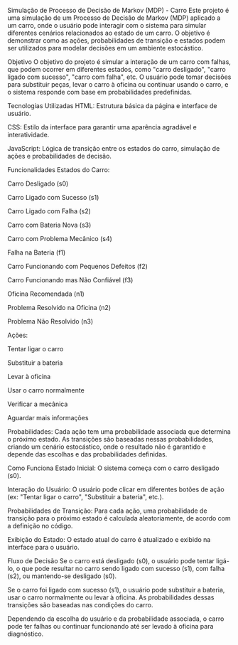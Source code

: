 Simulação de Processo de Decisão de Markov (MDP) - Carro
Este projeto é uma simulação de um Processo de Decisão de Markov (MDP) aplicado a um carro, onde o usuário pode interagir com o sistema para simular diferentes cenários relacionados ao estado de um carro. O objetivo é demonstrar como as ações, probabilidades de transição e estados podem ser utilizados para modelar decisões em um ambiente estocástico.

Objetivo
O objetivo do projeto é simular a interação de um carro com falhas, que podem ocorrer em diferentes estados, como "carro desligado", "carro ligado com sucesso", "carro com falha", etc. O usuário pode tomar decisões para substituir peças, levar o carro à oficina ou continuar usando o carro, e o sistema responde com base em probabilidades predefinidas.

Tecnologias Utilizadas
HTML: Estrutura básica da página e interface de usuário.

CSS: Estilo da interface para garantir uma aparência agradável e interatividade.

JavaScript: Lógica de transição entre os estados do carro, simulação de ações e probabilidades de decisão.

Funcionalidades
Estados do Carro:

Carro Desligado (s0)

Carro Ligado com Sucesso (s1)

Carro Ligado com Falha (s2)

Carro com Bateria Nova (s3)

Carro com Problema Mecânico (s4)

Falha na Bateria (f1)

Carro Funcionando com Pequenos Defeitos (f2)

Carro Funcionando mas Não Confiável (f3)

Oficina Recomendada (n1)

Problema Resolvido na Oficina (n2)

Problema Não Resolvido (n3)

Ações:

Tentar ligar o carro

Substituir a bateria

Levar à oficina

Usar o carro normalmente

Verificar a mecânica

Aguardar mais informações

Probabilidades: Cada ação tem uma probabilidade associada que determina o próximo estado. As transições são baseadas nessas probabilidades, criando um cenário estocástico, onde o resultado não é garantido e depende das escolhas e das probabilidades definidas.

Como Funciona
Estado Inicial: O sistema começa com o carro desligado (s0).

Interação do Usuário: O usuário pode clicar em diferentes botões de ação (ex: "Tentar ligar o carro", "Substituir a bateria", etc.).

Probabilidades de Transição: Para cada ação, uma probabilidade de transição para o próximo estado é calculada aleatoriamente, de acordo com a definição no código.

Exibição do Estado: O estado atual do carro é atualizado e exibido na interface para o usuário.

Fluxo de Decisão
Se o carro está desligado (s0), o usuário pode tentar ligá-lo, o que pode resultar no carro sendo ligado com sucesso (s1), com falha (s2), ou mantendo-se desligado (s0).

Se o carro foi ligado com sucesso (s1), o usuário pode substituir a bateria, usar o carro normalmente ou levar à oficina. As probabilidades dessas transições são baseadas nas condições do carro.

Dependendo da escolha do usuário e da probabilidade associada, o carro pode ter falhas ou continuar funcionando até ser levado à oficina para diagnóstico.






